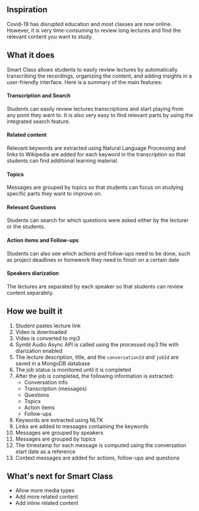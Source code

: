 ## Inspiration

Covid-19 has disrupted education and most classes are now online. However, it is very time-consuming to review long lectures and find the relevant content you want to study.

## What it does

Smart Class allows students to easily review lectures by automatically transcribing the recordings, organizing the content, and adding insights in a user-friendly interface. Here is a summary of the main features:

#### Transcription and Search
Students can easily review lectures transcriptions and start playing from any point they want to. It is also very easy to find relevant parts by using the integrated search feature.

#### Related content
Relevant keywords are extracted using Natural Language Processing and links to Wikipedia are added for each keyword in the transcription so that students can find additional learning material.

#### Topics
Messages are grouped by topics so that students can focus on studying specific parts they want to improve on.

#### Relevant Questions
Students can search for which questions were asked either by the lecturer or the students.

#### Action items and Follow-ups
Students can also see which actions and follow-ups need to be done, such as project deadlines or homework they need to finish on a certain date

#### Speakers diarization
The lectures are separated by each speaker so that students can review content separately.

## How we built it

1. Student pastes lecture link
2. Video is downloaded
3. Video is converted to mp3
4. Symbl Audio Async API is called using the processed mp3 file with diarization enabled
5. The lecture description, title, and the `conversationId` and `jobId` are saved in a MongoDB database
6. The job status is monitored until it is completed
7. After the job is completed, the following information is extracted:
	* Conversation info
	* Transcription (messages)
	* Questions
	* Topics
	* Action items
	* Follow-ups
8. Keywords are extracted using NLTK
9. Links are added to messages containing the keywords
10. Messages are grouped by speakers
11. Messages are grouped by topics
12. The timestamp for each message is computed using the conversation start date as a reference
13. Context messages are added for actions, follow-ups and questions

## What's next for Smart Class
- Allow more media types
- Add more related content
- Add inline related content